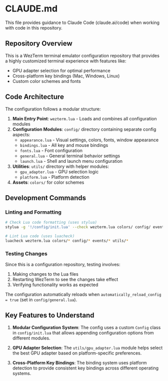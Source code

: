 # CLAUDE.md

This file provides guidance to Claude Code (claude.ai/code) when working with code in this repository.

## Repository Overview

This is a WezTerm terminal emulator configuration repository that provides a highly customized terminal experience with features like:
- GPU adapter selection for optimal performance
- Cross-platform key bindings (Mac, Windows, Linux)
- Custom color schemes and fonts

## Code Architecture

The configuration follows a modular structure:

1. **Main Entry Point**: `wezterm.lua` - Loads and combines all configuration modules
2. **Configuration Modules**: `config/` directory containing separate config aspects:
   - `appearance.lua` - Visual settings, colors, fonts, window appearance
   - `bindings.lua` - All key and mouse bindings
   - `fonts.lua` - Font configuration
   - `general.lua` - General terminal behavior settings
   - `launch.lua` - Shell and launch menu configuration
3. **Utilities**: `utils/` directory with helper modules:
   - `gpu_adapter.lua` - GPU selection logic
   - `platform.lua` - Platform detection
4. **Assets**: `colors/` for color schemes

## Development Commands

### Linting and Formatting
```bash
# Check Lua code formatting (uses stylua)
stylua -g '!/config/init.lua' --check wezterm.lua colors/ config/ events/ utils/

# Lint Lua code (uses luacheck)
luacheck wezterm.lua colors/* config/* events/* utils/*
```

### Testing Changes
Since this is a configuration repository, testing involves:
1. Making changes to the Lua files
2. Restarting WezTerm to see the changes take effect
3. Verifying functionality works as expected

The configuration automatically reloads when `automatically_reload_config = true` (set in `config/general.lua`).

## Key Features to Understand

1. **Modular Configuration System**: The config uses a custom `Config` class in `config/init.lua` that allows appending configuration options from different modules.

2. **GPU Adapter Selection**: The `utils/gpu_adapter.lua` module helps select the best GPU adapter based on platform-specific preferences.

3. **Cross-Platform Key Bindings**: The binding system uses platform detection to provide consistent key bindings across different operating systems.